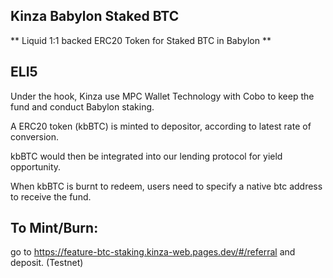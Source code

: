## Kinza Babylon Staked BTC

** Liquid 1:1 backed ERC20 Token for Staked BTC in Babylon **

## ELI5

Under the hook, Kinza use MPC Wallet Technology with Cobo to keep the fund and conduct Babylon staking.

A ERC20 token (kbBTC) is minted to depositor, according to latest rate of conversion.

kbBTC would then be integrated into our lending protocol for yield opportunity.

When kbBTC is burnt to redeem, users need to specify a native btc address to receive the fund.

## To Mint/Burn:

go to https://feature-btc-staking.kinza-web.pages.dev/#/referral and deposit. (Testnet)



